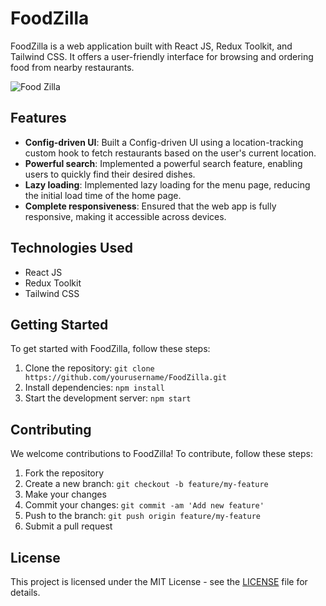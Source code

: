 # FoodZilla

FoodZilla is a web application built with React JS, Redux Toolkit, and Tailwind CSS. It offers a user-friendly interface for browsing and ordering food from nearby restaurants.

![Food Zilla](https://github.com/ADITYADWIVEDI18/FoodZilla/assets/104710359/ca21c196-9b2e-489d-9c16-cb3b8acfbacd)

## Features

- **Config-driven UI**: Built a Config-driven UI using a location-tracking custom hook to fetch restaurants based on the user's current location.
- **Powerful search**: Implemented a powerful search feature, enabling users to quickly find their desired dishes.
- **Lazy loading**: Implemented lazy loading for the menu page, reducing the initial load time of the home page.
- **Complete responsiveness**: Ensured that the web app is fully responsive, making it accessible across devices.

## Technologies Used

- React JS
- Redux Toolkit
- Tailwind CSS

## Getting Started

To get started with FoodZilla, follow these steps:

1. Clone the repository: `git clone https://github.com/yourusername/FoodZilla.git`
2. Install dependencies: `npm install`
3. Start the development server: `npm start`

## Contributing

We welcome contributions to FoodZilla! To contribute, follow these steps:

1. Fork the repository
2. Create a new branch: `git checkout -b feature/my-feature`
3. Make your changes
4. Commit your changes: `git commit -am 'Add new feature'`
5. Push to the branch: `git push origin feature/my-feature`
6. Submit a pull request

## License

This project is licensed under the MIT License - see the [LICENSE](LICENSE) file for details.
